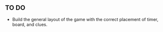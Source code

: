 ## TO DO
- Build the general layout of the game with the correct placement of timer, board, and clues.